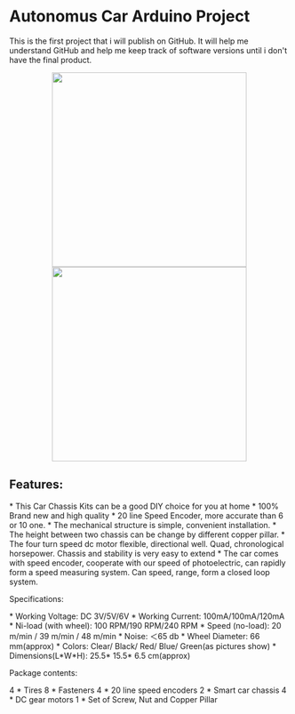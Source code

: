 ﻿# Autonomus Car Arduino Project
This is the first project that i will publish on GitHub. It will help me understand GitHub and help me keep track of software versions until i don't have the final product. 

<p align="center">
  <img src="http://img.dxcdn.com/productimages/sku_151803_1.jpg" width="350"/>
  <img src="http://img.dxcdn.com/productimages/sku_151803_1.jpg" width="350"/>
</p>
<h2>Features:</h2>
<p>
* This Car Chassis Kits can be a good DIY choice for you at home
* 100% Brand new and high quality
* 20 line Speed Encoder, more accurate than 6 or 10 one.
* The mechanical structure is simple, convenient installation.
* The height between two chassis can be change by different copper pillar.
* The four turn speed dc motor flexible, directional well. Quad, chronological horsepower. Chassis and stability is very easy to extend
* The car comes with speed encoder, cooperate with our speed of photoelectric, can rapidly form a speed measuring system. Can speed, range, form a closed loop system.
</p>

Specifications:
<p>
* Working Voltage: DC 3V/5V/6V
* Working Current: 100mA/100mA/120mA
* Ni-load (with wheel): 100 RPM/190 RPM/240 RPM
* Speed (no-load): 20 m/min / 39 m/min / 48 m/min
* Noise: ＜65 db
* Wheel Diameter: 66 mm(approx)
* Colors: Clear/ Black/ Red/ Blue/ Green(as pictures show)
* Dimensions(L*W*H): 25.5* 15.5* 6.5 cm(approx)
</p>

Package contents:<br>
<p>
4 * Tires
8 * Fasteners
4 * 20 line speed encoders
2 * Smart car chassis
4 * DC gear motors
1 * Set of Screw, Nut and Copper Pillar
</p>
